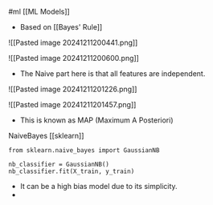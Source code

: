 #ml [[ML Models]]

* Based on [[Bayes' Rule]]


![[Pasted image 20241211200441.png]]


![[Pasted image 20241211200600.png]]


* The Naive part here is that all features are independent.

![[Pasted image 20241211201226.png]]

![[Pasted image 20241211201457.png]]

* This is known as MAP (Maximum A Posteriori)



NaiveBayes [[sklearn]]
```
from sklearn.naive_bayes import GaussianNB

nb_classifier = GaussianNB()
nb_classifier.fit(X_train, y_train)
```

* It can be a high bias model due to its simplicity.
* 